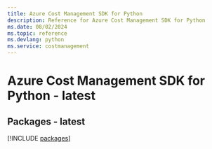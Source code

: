 ```yaml
---
title: Azure Cost Management SDK for Python
description: Reference for Azure Cost Management SDK for Python
ms.date: 08/02/2024
ms.topic: reference
ms.devlang: python
ms.service: costmanagement
---
```

# Azure Cost Management SDK for Python - latest
## Packages - latest
[!INCLUDE [packages](cost-management-index.md)]